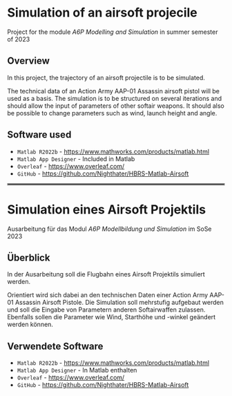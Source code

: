 
# Simulation of an airsoft projecile

Project for the module _A6P Modelling and Simulation_ in summer semester of 2023

## Overview
In this project, the trajectory of an airsoft projectile is to be simulated.

The technical data of an Action Army AAP-01 Assassin airsoft pistol will be used as a basis.
The simulation is to be structured on several iterations and should allow the input of parameters of other softair weapons.
It should also be possible to change parameters such as wind, launch height and angle.

## Software used
- `Matlab R2022b` - https://www.mathworks.com/products/matlab.html  
- `Matlab App Designer` - Included in Matlab
- `Overleaf` - https://www.overleaf.com/
- `GitHub` - https://github.com/Nighthater/HBRS-Matlab-Airsoft

<hr style="border:2px solid gray">

# Simulation eines Airsoft Projektils

Ausarbeitung für das Modul _A6P Modellbildung und Simulation_ im SoSe 2023

## Überblick
In der Ausarbeitung soll die Flugbahn eines Airsoft Projektils simuliert werden.

Orientiert wird sich dabei an den technischen Daten einer Action Army AAP-01 Assassin Airsoft Pistole.
Die Simulation soll mehrstufig aufgebaut werden und soll die Eingabe von Parametern anderen Softairwaffen zulassen.
Ebenfalls sollen die Parameter wie Wind, Starthöhe und -winkel geändert werden können.

## Verwendete Software
- `Matlab R2022b` - https://www.mathworks.com/products/matlab.html  
- `Matlab App Designer` - In Matlab enthalten
- `Overleaf` - https://www.overleaf.com/
- `GitHub` - https://github.com/Nighthater/HBRS-Matlab-Airsoft


